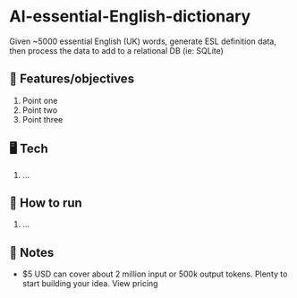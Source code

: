 # AI-essential-English-dictionary

Given ~5000 essential English (UK) words, generate ESL definition data, then process the data to add to a relational DB (ie: SQLite)

## 🏁 Features/objectives

1. Point one
2. Point two
3. Point three

## 🖥️ Tech

1. ...

## 🚀 How to run

1. ...

## 📝 Notes

- $5 USD can cover about 2 million input or 500k output tokens. Plenty to start building your idea. View pricing

